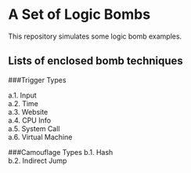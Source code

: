 A Set of Logic Bombs
====
This repository simulates some logic bomb examples.

Lists of enclosed bomb techniques 
----
###Trigger Types

a.1. Input  
a.2. Time  
a.3. Website  
a.4. CPU Info  
a.5. System Call  
a.6. Virtual Machine   

###Camouflage Types
b.1. Hash  
b.2. Indirect Jump 

